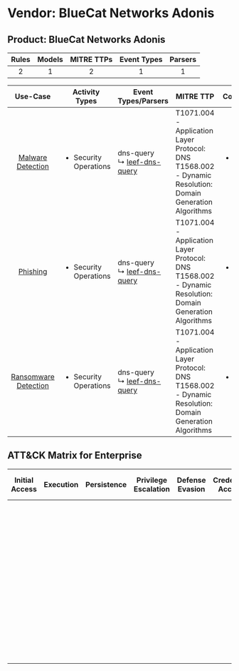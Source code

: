 Vendor: BlueCat Networks Adonis
===============================
Product: BlueCat Networks Adonis
--------------------------------
| Rules | Models | MITRE TTPs | Event Types | Parsers |
|:-----:|:------:|:----------:|:-----------:|:-------:|
|   2   |   1    |     2      |      1      |    1    |

|                               Use-Case                               | Activity Types                        | Event Types/Parsers                                                            | MITRE TTP                                                                                                       | Content                                                                                                               |
|:--------------------------------------------------------------------:| ------------------------------------- | ------------------------------------------------------------------------------ | --------------------------------------------------------------------------------------------------------------- | --------------------------------------------------------------------------------------------------------------------- |
|    [Malware Detection](../../../UseCases/uc_malware_detection.md)    | <ul><li>Security Operations</li></ul> |  dns-query<br> ↳ [leef-dns-query](Parsers/parserContent_leef-dns-query.md)<br> | T1071.004 - Application Layer Protocol: DNS<br>T1568.002 - Dynamic Resolution: Domain Generation Algorithms<br> | [<ul><li>2 Rules</li></ul>](Rules_Models/r_m_bluecat_networks_adonis_bluecat_networks_adonis_Malware_Detection.md)    |
|             [Phishing](../../../UseCases/uc_phishing.md)             | <ul><li>Security Operations</li></ul> |  dns-query<br> ↳ [leef-dns-query](Parsers/parserContent_leef-dns-query.md)<br> | T1071.004 - Application Layer Protocol: DNS<br>T1568.002 - Dynamic Resolution: Domain Generation Algorithms<br> | [<ul><li>2 Rules</li></ul>](Rules_Models/r_m_bluecat_networks_adonis_bluecat_networks_adonis_Phishing.md)             |
| [Ransomware Detection](../../../UseCases/uc_ransomware_detection.md) | <ul><li>Security Operations</li></ul> |  dns-query<br> ↳ [leef-dns-query](Parsers/parserContent_leef-dns-query.md)<br> | T1071.004 - Application Layer Protocol: DNS<br>T1568.002 - Dynamic Resolution: Domain Generation Algorithms<br> | [<ul><li>2 Rules</li></ul>](Rules_Models/r_m_bluecat_networks_adonis_bluecat_networks_adonis_Ransomware_Detection.md) |

ATT&CK Matrix for Enterprise
----------------------------
| Initial Access | Execution | Persistence | Privilege Escalation | Defense Evasion | Credential Access | Discovery | Lateral Movement | Collection | Command and Control                                                                                                                                                                                                                                                                                                                                     | Exfiltration | Impact |
| -------------- | --------- | ----------- | -------------------- | --------------- | ----------------- | --------- | ---------------- | ---------- | ------------------------------------------------------------------------------------------------------------------------------------------------------------------------------------------------------------------------------------------------------------------------------------------------------------------------------------------------------- | ------------ | ------ |
|                |           |             |                      |                 |                   |           |                  |            | [Application Layer Protocol: DNS](https://attack.mitre.org/techniques/T1071/004)<br><br>[Dynamic Resolution](https://attack.mitre.org/techniques/T1568)<br><br>[Dynamic Resolution: Domain Generation Algorithms](https://attack.mitre.org/techniques/T1568/002)<br><br>[Application Layer Protocol](https://attack.mitre.org/techniques/T1071)<br><br> |              |        |